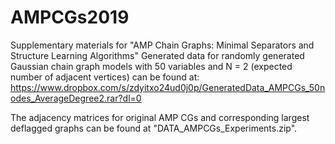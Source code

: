 # AMPCGs2019
Supplementary materials for "AMP Chain Graphs: Minimal Separators and Structure Learning Algorithms" 
Generated data for randomly generated Gaussian chain graph models with 50 variables and N = 2 (expected number of adjacent vertices)
can be found at: https://www.dropbox.com/s/zdyitxo24ud0j0p/GeneratedData_AMPCGs_50nodes_AverageDegree2.rar?dl=0

The adjacency matrices for original AMP CGs and corresponding largest deflagged graphs can be found at "DATA_AMPCGs_Experiments.zip".
